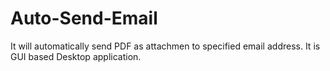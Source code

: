 # Auto-Send-Email
It will automatically send PDF as attachmen to specified email address. It is GUI based Desktop application. 

